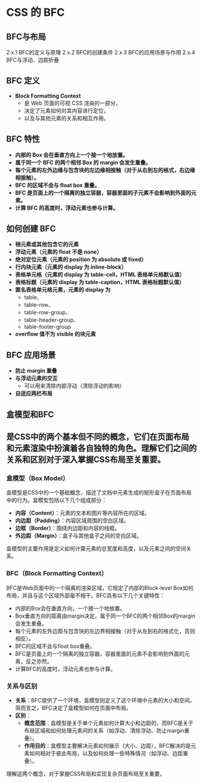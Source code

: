 # CSS 的 BFC

## BFC与布局
2.x.1 BFC的定义与原理
2.x.2 BFC的创建条件
2.x.3 BFC的应用场景与作用
2.x.4 BFC与浮动、边距折叠

## BFC 定义

- **Block Formatting Context**
  - 是 Web 页面的可视 CSS 渲染的一部分，
  - 决定了元素如何对其内容进行定位，
  - 以及与其他元素的关系和相互作用。

## BFC 特性

- **内部的 Box 会在垂直方向上一个接一个地放置。**
- **属于同一个 BFC 的两个相邻 Box 的 margin 会发生重叠。**
- **每个元素的左外边缘与包含块的左边缘相接触（对于从右到左的格式，右边缘相接触）。**
- **BFC 的区域不会与 float box 重叠。**
- **BFC 是页面上的一个隔离的独立容器，容器里面的子元素不会影响到外面的元素。**
- **计算 BFC 的高度时，浮动元素也参与计算。**

## 如何创建 BFC

- **根元素或其他包含它的元素**
- **浮动元素（元素的 float 不是 none）**
- **绝对定位元素（元素的 position 为 absolute 或 fixed）**
- **行内块元素（元素的 display 为 inline-block）**
- **表格单元格（元素的 display 为 table-cell，HTML 表格单元格默认值）**
- **表格标题（元素的 display 为 table-caption，HTML 表格标题默认值）**
- **匿名表格单元格元素，元素的 display 为** 
  - table、
  - table-row、
  - table-row-group、
  - table-header-group、
  - table-footer-group
- **overflow 值不为 visible 的块元素**

## BFC 应用场景

- **防止 margin 重叠**
- **与浮动元素的交互**
  - 可以用来清除内部浮动（清除浮动的影响）
- **自适应两栏布局**

## 盒模型和BFC
## 是CSS中的两个基本但不同的概念，它们在页面布局和元素渲染中扮演着各自独特的角色。理解它们之间的关系和区别对于深入掌握CSS布局至关重要。

### 盒模型（Box Model）

盒模型是CSS中的一个基础概念，描述了文档中元素生成的矩形盒子在页面布局中的行为。盒模型包括以下几个组成部分：

- **内容（Content）**：元素的文本和图片等内容所在的区域。
- **内边距（Padding）**：内容区域周围的空白区域。
- **边框（Border）**：围绕内边距和内容的线框。
- **外边距（Margin）**：盒子与其他盒子之间的空白区域。

盒模型的主要作用是定义如何计算元素的总宽度和高度，以及元素之间的空间关系。

### BFC（Block Formatting Context）

BFC是Web页面中的一个隔离的渲染区域，它规定了内部的Block-level Box如何布局，并且与这个区域外部毫不相干。BFC具有以下几个关键特性：

- 内部的Box会在垂直方向，一个接一个地放置。
- Box垂直方向的距离由margin决定。属于同一个BFC的两个相邻Box的margin会发生重叠。
- 每个元素的左外边距与包含块的左边界相接触（对于从左到右的格式化，否则相反）。
- BFC的区域不会与float box重叠。
- BFC是页面上的一个隔离的独立容器，容器里面的元素不会影响到外面的元素，反之亦然。
- 计算BFC的高度时，浮动元素也参与计算。

### 关系与区别

- **关系**：BFC提供了一个环境，盒模型则定义了这个环境中元素的大小和空间。简而言之，BFC决定了盒模型如何在页面中布局。
- **区别**：
  - **概念范围**：盒模型是关于单个元素如何计算大小和边距的，而BFC是关于布局区域和如何处理元素间的关系（如浮动、清除浮动、防止margin重叠）。
  - **作用目的**：盒模型主要解决元素如何展示（大小、边距），BFC解决的是元素如何相对于彼此布局，以及如何处理一些特殊情况（如浮动、边距重叠）。

理解这两个概念，对于掌握CSS布局和实现复杂页面布局至关重要。